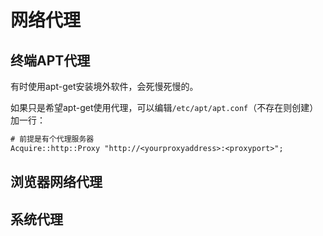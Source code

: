 # 网络代理

## 终端APT代理

有时使用apt-get安装境外软件，会死慢死慢的。

如果只是希望apt-get使用代理，可以编辑`/etc/apt/apt.conf`（不存在则创建）加一行：

```txt
# 前提是有个代理服务器
Acquire::http::Proxy "http://<yourproxyaddress>:<proxyport>";
```

## 浏览器网络代理



## 系统代理

